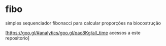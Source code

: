 # fibo
simples sequenciador fibonacci para calcular proporções na biocostrução 


[https://goo.gl/#analytics/goo.gl/pac8Kg/all_time acessos a este repositorio]
